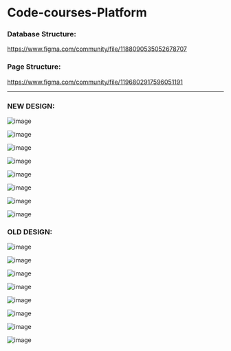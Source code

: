 # Code-courses-Platform

<h3>Database Structure: </h3><a href='https://www.figma.com/community/file/1188090535052678707'>https://www.figma.com/community/file/1188090535052678707</a>
<h3>Page Structure: </h3><a href='https://www.figma.com/community/file/1196802917596051191'>https://www.figma.com/community/file/1196802917596051191</a>

<hr>
<h3>NEW DESIGN: </h3>

![image](https://user-images.githubusercontent.com/82625479/217524313-28219893-c564-4d65-b180-a6193f1c0feb.png)

![image](https://user-images.githubusercontent.com/82625479/217524459-f0536502-d6c9-4257-9a23-65f6464c94b4.png)

![image](https://user-images.githubusercontent.com/82625479/218445573-24e2c1c3-ada1-4606-b5f8-632efa8109fa.png)

![image](https://user-images.githubusercontent.com/82625479/218445653-3c2dc876-0660-41b9-baad-63adcfef92ac.png)

![image](https://user-images.githubusercontent.com/82625479/218446163-f4652040-080f-4f02-8c71-e840249a6e90.png)

![image](https://user-images.githubusercontent.com/82625479/219077776-46f33c78-f005-42f3-aba7-ddbf0e06f244.png)

![image](https://user-images.githubusercontent.com/82625479/219078002-159f7e76-0ed4-462d-a673-db365749d6fb.png)

![image](https://user-images.githubusercontent.com/82625479/219078174-fb3b9844-08b5-4c42-95bb-5eab448e0766.png)



<h3>OLD DESIGN: </h3>

![image](https://user-images.githubusercontent.com/82625479/209466501-e3a7cb03-a77f-4922-9bcd-5611b51c7eea.png)

![image](https://user-images.githubusercontent.com/82625479/209466521-e06ab43a-bd29-4d5f-b692-ee25b50982f1.png)

![image](https://user-images.githubusercontent.com/82625479/209466424-26344cc6-e6ce-4f03-ad0a-fb5ffaec5152.png)

![image](https://user-images.githubusercontent.com/82625479/209559638-2a62a108-792b-4c05-ab77-d0739a281fd9.png)

![image](https://user-images.githubusercontent.com/82625479/210534097-eac8f194-0b18-409b-a7de-ce689c83fc1d.png)

![image](https://user-images.githubusercontent.com/82625479/210534269-2b2e75a9-7149-4243-8b56-b13ac4f78723.png)

![image](https://user-images.githubusercontent.com/82625479/212683727-2654380a-ec57-4cbf-acb4-58ef0c4febf6.png)

![image](https://user-images.githubusercontent.com/82625479/212683879-ad3b76be-638a-4157-85d4-68cdc42e0646.png)
